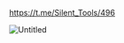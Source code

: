 https://t.me/Silent_Tools/496

![Untitled](https://github.com/user-attachments/assets/5d0bd700-c586-4963-9e28-5c2283f1676b)
